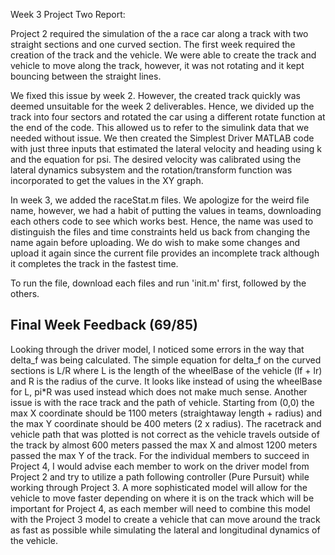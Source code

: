 Week 3 Project Two Report:

Project 2 required the simulation of the a race car along a track with two straight sections and one
curved section. The first week required the creation of the track and the vehicle. We were able to create 
the track and vehicle to move along the track, however, it was not rotating and it kept bouncing between
the straight lines. 

We fixed this issue by week 2. However, the created track quickly was deemed unsuitable for the 
week 2 deliverables. Hence, we divided up the track into four sectors and rotated the car using a 
different rotate function at the end of the code. This allowed us to refer to the simulink data that 
we needed without issue. We then created the Simplest Driver MATLAB code with just three inputs that 
estimated the lateral velocity and heading using k and the equation for psi. The desired velocity was 
calibrated using the lateral dynamics subsystem and the rotation/transform function was incorporated 
to get the values in the XY graph. 

In week 3, we added the raceStat.m files. We apologize for the weird file name, however, we had a habit
of putting the values in teams, downloading each others code to see which works best. Hence, the name
was used to distinguish the files and time constraints held us back from changing the name again before
uploading. We do wish to make some changes and upload it again since the current file provides 
an incomplete track although it completes the track in the fastest time. 

To run the file, download each files and run 'init.m' first, followed by the others. 

## Final Week Feedback (69/85)
Looking through the driver model, I noticed some errors in the way that delta_f was being calculated. The simple equation for delta_f on the curved sections is L/R where L is the length of the wheelBase of the vehicle (lf + lr) and R is the radius of the curve. It looks like instead of using the wheelBase for L, pi*R was used instead which does not make much sense. Another issue is with the race track and the path of vehicle. Starting from (0,0) the max X coordinate should be 1100 meters (straightaway length + radius) and the max Y coordinate should be 400 meters (2 x radius). The racetrack and vehicle path that was plotted is not correct as the vehicle travels outside of the track by almost 600 meters passed the max X and almost 1200 meters passed the max Y of the track. For the individual members to succeed in Project 4, I would advise each member to work on the driver model from Project 2 and try to utilize a path following controller (Pure Pursuit) while working through Project 3. A more sophisticated model will allow for the vehicle to move faster depending on where it is on the track which will be important for Project 4, as each member will need to combine this model with the Project 3 model to create a vehicle that can move around the track as fast as possible while simulating the lateral and longitudinal dynamics of the vehicle.  
